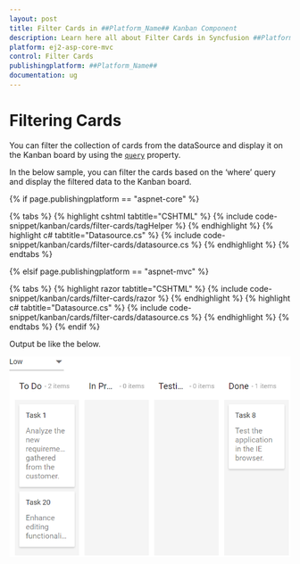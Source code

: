 ```yaml
---
layout: post
title: Filter Cards in ##Platform_Name## Kanban Component
description: Learn here all about Filter Cards in Syncfusion ##Platform_Name## Kanban component and more.
platform: ej2-asp-core-mvc
control: Filter Cards
publishingplatform: ##Platform_Name##
documentation: ug
---
```



# Filtering Cards

You can filter the collection of cards from the dataSource and display it on the Kanban board by using the [`query`](../../api/kanban/#query) property.

In the below sample, you can filter the cards based on the ‘where’ query and display the filtered data to the Kanban board.

{% if page.publishingplatform == "aspnet-core" %}

{% tabs %}
{% highlight cshtml tabtitle="CSHTML" %}
{% include code-snippet/kanban/cards/filter-cards/tagHelper %}
{% endhighlight %}
{% highlight c# tabtitle="Datasource.cs" %}
{% include code-snippet/kanban/cards/filter-cards/datasource.cs %}
{% endhighlight %}
{% endtabs %}

{% elsif page.publishingplatform == "aspnet-mvc" %}

{% tabs %}
{% highlight razor tabtitle="CSHTML" %}
{% include code-snippet/kanban/cards/filter-cards/razor %}
{% endhighlight %}
{% highlight c# tabtitle="Datasource.cs" %}
{% include code-snippet/kanban/cards/filter-cards/datasource.cs %}
{% endhighlight %}
{% endtabs %}
{% endif %}



Output be like the below.

![kanban](../../images/filter-cards.PNG)